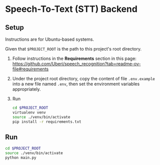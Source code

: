 # Speech-To-Text (STT) Backend

## Setup

Instructions are for Ubuntu-based systems.

Given that `$PROJECT_ROOT` is the path to this project's root directory.

1. Follow instructions in the **Requirements** section in this page:
    <https://github.com/Uberi/speech_recognition?tab=readme-ov-file#requirements>

2. Under the project root directory, copy the content of file
    `.env.example` into a new file named `.env`, then set the
    environment variables appropriately.

3. Run

    ```sh
    cd $PROJECT_ROOT
    virtualenv venv
    source ./venv/bin/activate
    pip install -r requirements.txt
    ```

## Run

```sh
cd $PROJECT_ROOT
source ./venv/bin/activate
python main.py
```
